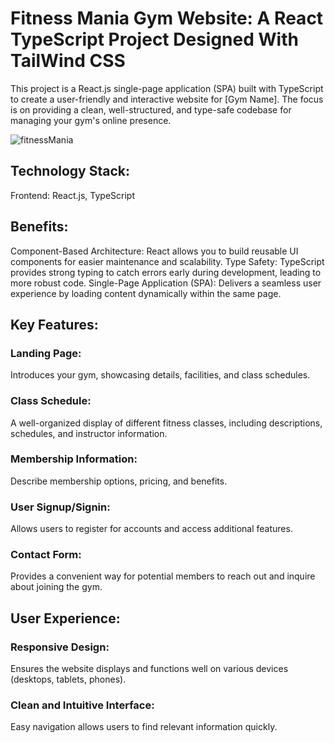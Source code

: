 # Fitness Mania Gym Website: A React TypeScript Project Designed With TailWind CSS
This project is a React.js single-page application (SPA) built with TypeScript to create a user-friendly and interactive website for [Gym Name]. The focus is on providing a clean, well-structured, and type-safe codebase for managing your gym's online presence.

![fitnessMania](https://github.com/Orbin-Ahmed/Fitness-Mania/assets/93181928/e92f3495-35f6-4090-b7ff-3a635bcfd4d6)

## Technology Stack:
Frontend: React.js, TypeScript

## Benefits:
Component-Based Architecture: React allows you to build reusable UI components for easier maintenance and scalability.
Type Safety: TypeScript provides strong typing to catch errors early during development, leading to more robust code.
Single-Page Application (SPA): Delivers a seamless user experience by loading content dynamically within the same page.

## Key Features:
### Landing Page:
Introduces your gym, showcasing details, facilities, and class schedules.
### Class Schedule: 
A well-organized display of different fitness classes, including descriptions, schedules, and instructor information.
### Membership Information:
Describe membership options, pricing, and benefits.
### User Signup/Signin:
Allows users to register for accounts and access additional features.
### Contact Form:
Provides a convenient way for potential members to reach out and inquire about joining the gym.

## User Experience:
### Responsive Design: 
Ensures the website displays and functions well on various devices (desktops, tablets, phones).
### Clean and Intuitive Interface:
Easy navigation allows users to find relevant information quickly.
